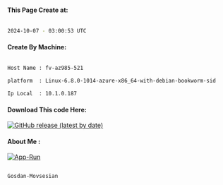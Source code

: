 
   
#### This Page Create at:

```bash

2024-10-07 - 03:00:53 UTC

```

#### Create By Machine:

```bash

Host Name : fv-az985-521

platform  : Linux-6.8.0-1014-azure-x86_64-with-debian-bookworm-sid

Ip Local  : 10.1.0.187

```
#### Download This code Here:

[![GitHub release (latest by date)](https://img.shields.io/github/v/release/Gosdan-Movsesian/Gosdan?style=for-the-badge&label=Download)](https://github.com/Gosdan-Movsesian/Gosdan/releases) 

</p> 

#### About Me :

[![App-Run](https://github.com/Gosdan-Movsesian/Gosdan/actions/workflows/App-Run.yml/badge.svg)](https://github.com/Gosdan-Movsesian/Gosdan/actions/workflows/App-Run.yml)

```bash

Gosdan-Movsesian

```


